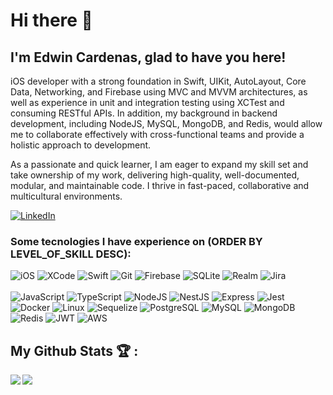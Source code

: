 # Hi there 👋

## I'm Edwin Cardenas, glad to have you here!

iOS developer with a strong foundation in Swift, UIKit, AutoLayout, Core Data, Networking, and Firebase using MVC and MVVM architectures, as well as experience in unit and integration testing using XCTest and consuming RESTful APIs. In addition, my background in backend development, including NodeJS, MySQL, MongoDB, and Redis, would allow me to collaborate effectively with cross-functional teams and provide a holistic approach to development.

As a passionate and quick learner, I am eager to expand my skill set and take ownership of my work, delivering high-quality, well-documented, modular, and maintainable code. I thrive in fast-paced, collaborative and multicultural environments.

<a target="_blank" href="https://www.linkedin.com/in/eacardenase/">
   <img alt="LinkedIn" src="https://img.shields.io/badge/LinkedIn-0077B5?style=for-the-badge&logo=linkedin&logoColor=white"/>
</a>

### Some tecnologies I have experience on (ORDER BY LEVEL_OF_SKILL DESC):

<div>
   <img alt="iOS" src="https://img.shields.io/badge/iOS-000000?style=for-the-badge&logo=ios&logoColor=white"/>
   <img alt="XCode" src="https://img.shields.io/badge/Xcode-007ACC?style=for-the-badge&logo=Xcode&logoColor=white"/>
   <img alt="Swift" src="https://img.shields.io/badge/Swift-FA7343?style=for-the-badge&logo=swift&logoColor=white"/>
   <img alt="Git" src="https://img.shields.io/badge/git%20-%23F05033.svg?&style=for-the-badge&logo=git&logoColor=white"/>
   <img alt="Firebase" src="https://img.shields.io/badge/firebase-ffca28?style=for-the-badge&logo=firebase&logoColor=black"/>
   <img alt="SQLite" src="https://img.shields.io/badge/SQLite-07405E?style=for-the-badge&logo=sqlite&logoColor=white"/>
   <img alt="Realm" src="https://img.shields.io/badge/Realm-39477F?style=for-the-badge&logo=realm&logoColor=white"/>
   <img alt="Jira" src="https://img.shields.io/badge/Jira-0052CC?style=for-the-badge&logo=Jira&logoColor=white"/>
   </br>
   </br>
   <img alt="JavaScript" src="https://img.shields.io/badge/JavaScript-323330?style=for-the-badge&logo=javascript&logoColor=F7DF1E"/>
   <img alt="TypeScript" src="https://img.shields.io/badge/TypeScript-007ACC?style=for-the-badge&logo=typescript&logoColor=white"/>
   <img alt="NodeJS" src="https://img.shields.io/badge/Node.js-339933?style=for-the-badge&logo=nodedotjs&logoColor=white"/>
   <img alt="NestJS" src="https://img.shields.io/badge/nestjs-E0234E?style=for-the-badge&logo=nestjs&logoColor=white"/>
   <img alt="Express" src="https://img.shields.io/badge/Express.js-000000?style=for-the-badge&logo=express&logoColor=white"/>
   <img alt="Jest" src="https://img.shields.io/badge/Jest-C21325?style=for-the-badge&logo=jest&logoColor=white"/>
   <img alt="Docker" src="https://img.shields.io/badge/Docker-2CA5E0?style=for-the-badge&logo=docker&logoColor=white"/>
   <img alt="Linux" src="https://img.shields.io/badge/Linux-FCC624?style=for-the-badge&logo=linux&logoColor=black"/>
   <img alt="Sequelize" src="https://img.shields.io/badge/Sequelize-52B0E7?style=for-the-badge&logo=Sequelize&logoColor=white"/>
   <img alt="PostgreSQL" src="https://img.shields.io/badge/PostgreSQL-316192?style=for-the-badge&logo=postgresql&logoColor=white"/>
   <img alt="MySQL" src="https://img.shields.io/badge/MySQL-005C84?style=for-the-badge&logo=mysql&logoColor=white"/>
   <img alt="MongoDB" src="https://img.shields.io/badge/MongoDB-4EA94B?style=for-the-badge&logo=mongodb&logoColor=white"/>
   <img alt="Redis" src="https://img.shields.io/badge/redis-%23DD0031.svg?&style=for-the-badge&logo=redis&logoColor=white"/>
   <img alt="JWT" src="https://img.shields.io/badge/JWT-000000?style=for-the-badge&logo=JSON%20web%20tokens&logoColor=white"/>
   <img alt="AWS" src="https://img.shields.io/badge/Amazon_AWS-FF9900?style=for-the-badge&logo=amazonaws&logoColor=white"/>
</div>

## My Github Stats :trophy: :

<div style="display: flex">
  <a href="https://github-readme-stats.vercel.app/api?username=eacardenase&show_icons=true">
    <img  align="left" src="https://github-readme-stats.vercel.app/api?username=eacardenase&show_icons=true" />
  </a>
  <a href="https://github-readme-stats.vercel.app/api/top-langs/?username=eacardenase">
    <img align="left" src="https://github-readme-stats.vercel.app/api/top-langs/?username=eacardenase" />
  </a>
</div>

<!-- Skill badges -->
<!-- https://github.com/alexandresanlim/Badges4-README.md-Profile#-ide- -->
